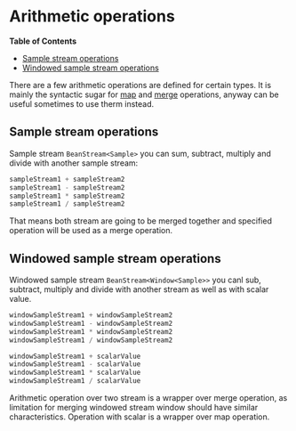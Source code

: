 Arithmetic operations
========

<!-- START doctoc generated TOC please keep comment here to allow auto update -->
<!-- DON'T EDIT THIS SECTION, INSTEAD RE-RUN doctoc TO UPDATE -->
**Table of Contents**

- [Sample stream operations](#sample-stream-operations)
- [Windowed sample stream operations](#windowed-sample-stream-operations)

<!-- END doctoc generated TOC please keep comment here to allow auto update -->

There are a few arithmetic operations are defined for certain types. It is mainly the syntactic sugar for [map](map-operation.md) and [merge](merge-operation.md) operations, anyway can be useful sometimes to use therm instead.

Sample stream operations
---------

Sample stream `BeanStream<Sample>` you can sum, subtract, multiply and divide with another sample stream:

```kotlin
sampleStream1 + sampleStream2
sampleStream1 - sampleStream2
sampleStream1 * sampleStream2
sampleStream1 / sampleStream2
```

That means both stream are going to be merged together and specified operation will be used as a merge operation.

Windowed sample stream operations
--------

Windowed sample stream `BeanStream<Window<Sample>>` you canl sub, subtract, multiply and divide with another stream as well as with scalar value. 

```kotlin
windowSampleStream1 + windowSampleStream2
windowSampleStream1 - windowSampleStream2
windowSampleStream1 * windowSampleStream2
windowSampleStream1 / windowSampleStream2

windowSampleStream1 + scalarValue
windowSampleStream1 - scalarValue
windowSampleStream1 * scalarValue
windowSampleStream1 / scalarValue
```

Arithmetic operation over two stream is a wrapper over merge operation, as limitation for merging windowed stream window should have similar characteristics. Operation with scalar is a wrapper over map operation.